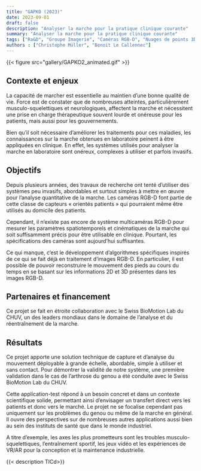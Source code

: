 ```yaml
---
title: "GAPKO (2023)"
date: 2023-09-01
draft: false
description: "Analyser la marche pour la pratique clinique courante"
summary: "Analyser la marche pour la pratique clinique courante"
tags: ["Ra&D", "Groupe Imagerie", "Caméras RGB-D", "Nuages de points 3D"]
authors : ["Christophe Müller", "Benoit Le Callennec"]
---
```


{{< figure src="gallery/GAPKO2_animated.gif" >}}

## Contexte et enjeux
La capacité de marcher est essentielle au maintien d’une bonne qualité de vie. Force est de constater que de nombreuses atteintes, particulièrement musculo-squelettiques et neurologiques, affectent la marche et nécessitent une prise en charge thérapeutique souvent lourde et onéreuse pour les patients, mais aussi pour les gouvernements.

Bien qu’il soit nécessaire d’améliorer les traitements pour ces maladies, les connaissances sur la marche obtenues en laboratoire peinent à être appliquées en clinique. En effet, les systèmes utilisés pour analyser la marche en laboratoire sont onéreux, complexes à utiliser et parfois invasifs.

## Objectifs
Depuis plusieurs années, des travaux de recherche ont tenté d’utiliser des systèmes peu invasifs, abordables et surtout simples à mettre en œuvre pour l’analyse quantitative de la marche. Les caméras RGB-D font partie de cette classe de capteurs « orientés patients » qui pourraient même être utilisés au domicile des patients.

Cependant, il n’existe pas encore de système multicaméras RGB-D pour mesurer les paramètres spatiotemporels et cinématiques de la marche qui soit suffisamment précis pour être utilisable en clinique. Pourtant, les spécifications des caméras sont aujourd’hui suffisantes.

Ce qui manque, c’est le développement d’algorithmes spécifiques inspirés de ce qui se fait déjà en traitement d’images RGB-D. En particulier, il est possible de pouvoir reconstruire le mouvement des pieds au cours du temps en se basant sur les informations 2D et 3D présentes dans les images RGB-D.

## Partenaires et financement
Ce projet se fait en étroite collaboration avec le Swiss BioMotion Lab du CHUV, un des leaders mondiaux dans le domaine de l’analyse et du réentraînement de la marche.

## Résultats
Ce projet apporte une solution technique de capture et d’analyse du mouvement déployable à grande échelle, abordable, simple à utiliser et sans contact. Pour démontrer la validité de notre système, une première validation dans le cas de l’arthrose du genou a été conduite avec le Swiss BioMotion Lab du CHUV.

Cette application-test répond à un besoin concret et dans un contexte scientifique solide, permettant ainsi d’envisager un transfert direct vers les patients et donc vers le marché. Le projet ne se focalise cependant pas uniquement sur les problèmes du genou ou même de la marche en général. Il ouvre des perspectives sur de nombreuses autres applications aussi bien au sein des instituts de santé que dans le monde industriel.

A titre d’exemple, les axes les plus prometteurs sont les troubles musculo-squelettiques, l’entraînement sportif, les jeux vidéo et les expériences de VR/AR pour la conception et la maintenance industrielle.

{{< description TICd>}}

